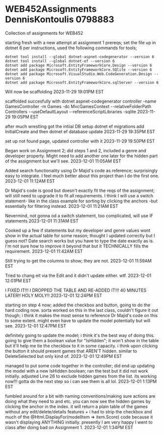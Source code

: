 # WEB452Assignments DennisKontoulis 0798883
 Collection of assignments for WEB452

starting fresh with a new attempt at assignment 1 prereqs;
set the file up in dotnet 6 per instructions, used the following commands for tools;


    dotnet tool install --global dotnet-aspnet-codegenerator --version 6
    dotnet tool install --global dotnet-ef --version 6
    dotnet add package Microsoft.EntityFrameworkCore.Design --version 6
    dotnet add package Microsoft.EntityFrameworkCore.SQlite --version 6
    dotnet add package Microsoft.VisualStudio.Web.CodeGeneration.Design --version 6
    dotnet add package Microsoft.EntityFrameworkCore.sqlServer --version 6

Will now be scaffolding 
2023-11-29 19:01PM EST

scaffolded succesfully with
dotnet aspnet-codegenerator controller -name GamesController -m Games -dc MvcGamesContext --relativeFolderPath Controllers --useDefaultLayout --referenceScriptLibraries -sqlite
2023-11-29 19:05PM EST

after much wrestling got the intiial DB setup
dotnet ef migrations add InitialCreate
and then
dotnet ef database update
2023-11-29 19:35PM EST


set up not found page, updated controller with it
2023-11-29 19:50PM EST

Began work on Assignment 2; did steps 1 and 2, included a genre and developer property.  Might need to add another one later for the hidden part of the assignment but we'll see.
2023-12-01 11:05AM EST

Added search functionality using Dr Majid's code as reference; surprisingly easy to integrate.  I feel much better about this project than I do the first one.
2023-12-01 11:12AM EST

Dr Majid's code is good but doesn't exactly fit the reqs of the assignment; will still need to upgrade it to fit all requirements.  I think I will use a switch statement- like
in the class example for sorting by clicking the anchors -but essentially for filtering instead.
2023-12-01 11:21AM EST

Nevermind, not gonna od a switch statement, too complicated, will use IF statements
2023-12-01 11:31AM EST

Cooked up a few if statements but my developer and genre values wont show in the actual table for some reason; thought I updated correctly but I guess not?
Date search works but you have to type the date exactly as is.  I'm not sure how to improve it beyond that but it TECHNICALLY fills the requirement.
2023-12-01 11:42AM EST

Still trying to get the columns to show; they are not.
2023-12-01 11:59AM EST

Tried to chang eit via the Edit and it didn't update either. wtf.
2023-12-01 12:01PM EST

I FIXED IT!!! I DROPPED THE TABLE AND RE-ADDED IT!!! 40 MINUTES LATER!! HOLY MOLY!!
2023-12-01 12:24PM EST

starting on step 4 now; added the checkbox and button, going to do the hard coding now.  sorta worked on this in the last class, couldn't figure it out though;
i think it makes the most sense to reference Dr Majid's code on this to some extent. might even have to update the model potentially but will see.
2023-12-01 12:47PM EST

definitely going to update the model; i think it's the best way of doing this. going to give them a boolean value for "IsHidden"; it won't show in the table
but it'll help me tie the checkbox to it in some capacity. i think upon clicking the button it should present games that AREN'T hidden. similar to DeleteSelected 
but only kind of.
2023-12-01 12:49PM EST

managed to put some code together in the controller; did end up updating the model with a new IsHidden boolean; ran the test but it did not work initially. adjusted
Line 26 to exclude hidden games from the list. its working now!!! gotta do the next step so i can see them is all lol.
2023-12-01 1:13PM EST

fumbled around for a bit with naming conventions/making sure actions are doing what they need to and etc. you can now see the hidden games by clicking the anchor in the index. it will return a plain table of the games without any edit/delete/details features + i had to strip the checkbox and much of the 
@Html.DisplayFor(modelItem => item.Score) code because it wasn't displaying ANYTHING initially. presently I am very happy I went to class after doing bad on Assignment 1.
2023-12-01 1:34PM EST